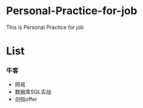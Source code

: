# Personal-Practice-for-job
This is Personal Practice for job

# List

### 牛客
- 网易
- 数据库SQL实战
- 剑指offer

